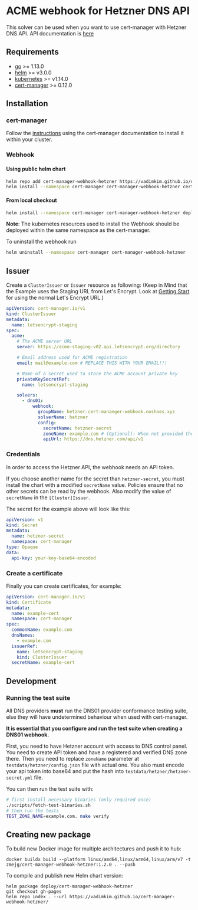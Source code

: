 # ACME webhook for Hetzner DNS API

This solver can be used when you want to use cert-manager with Hetzner DNS API. API documentation
is [here](https://dns.hetzner.com/api-docs)

## Requirements

- [go](https://golang.org/) >= 1.13.0
- [helm](https://helm.sh/) >= v3.0.0
- [kubernetes](https://kubernetes.io/) >= v1.14.0
- [cert-manager](https://cert-manager.io/) >= 0.12.0

## Installation

### cert-manager

Follow the [instructions](https://cert-manager.io/docs/installation/) using the cert-manager documentation to install it
within your cluster.

### Webhook

#### Using public helm chart

```bash
helm repo add cert-manager-webhook-hetzner https://vadimkim.github.io/cert-manager-webhook-hetzner
helm install --namespace cert-manager cert-manager-webhook-hetzner cert-manager-webhook-hetzner/cert-manager-webhook-hetzner
```

#### From local checkout

```bash
helm install --namespace cert-manager cert-manager-webhook-hetzner deploy/cert-manager-webhook-hetzner
```

**Note**: The kubernetes resources used to install the Webhook should be deployed within the same namespace as the
cert-manager.

To uninstall the webhook run

```bash
helm uninstall --namespace cert-manager cert-manager-webhook-hetzner
```

## Issuer

Create a `ClusterIssuer` or `Issuer` resource as following:
(Keep in Mind that the Example uses the Staging URL from Let's Encrypt. Look
at [Getting Start](https://letsencrypt.org/getting-started/) for using the normal Let's Encrypt URL.)

```yaml
apiVersion: cert-manager.io/v1
kind: ClusterIssuer
metadata:
  name: letsencrypt-staging
spec:
  acme:
    # The ACME server URL
    server: https://acme-staging-v02.api.letsencrypt.org/directory

    # Email address used for ACME registration
    email: mail@example.com # REPLACE THIS WITH YOUR EMAIL!!!

    # Name of a secret used to store the ACME account private key
    privateKeySecretRef:
      name: letsencrypt-staging

    solvers:
      - dns01:
          webhook: 
            groupName: hetzner.cert-mananger-webhook.noshoes.xyz
            solverName: hetzner
            config:
              secretName: hetzner-secret
              zoneName: example.com # (Optional): When not provided the Zone will searched in Hetzner API by recursion on full domain name
              apiUrl: https://dns.hetzner.com/api/v1
```

### Credentials

In order to access the Hetzner API, the webhook needs an API token.

If you choose another name for the secret than `hetzner-secret`, you must install the chart with a modified `secretName`
value. Policies ensure that no other secrets can be read by the webhook. Also modify the value of `secretName` in the
`[Cluster]Issuer`.

The secret for the example above will look like this:

```yaml
apiVersion: v1
kind: Secret
metadata:
  name: hetzner-secret
  namespace: cert-manager
type: Opaque
data:
  api-key: your-key-base64-encoded
```

### Create a certificate

Finally you can create certificates, for example:

```yaml
apiVersion: cert-manager.io/v1
kind: Certificate
metadata:
  name: example-cert
  namespace: cert-manager
spec:
  commonName: example.com
  dnsNames:
    - example.com
  issuerRef:
    name: letsencrypt-staging
    kind: ClusterIssuer
  secretName: example-cert
```

## Development

### Running the test suite

All DNS providers **must** run the DNS01 provider conformance testing suite,
else they will have undetermined behaviour when used with cert-manager.

**It is essential that you configure and run the test suite when creating a
DNS01 webhook.**

First, you need to have Hetzner account with access to DNS control panel. You need to create API token and have a
registered and verified DNS zone there.
Then you need to replace `zoneName` parameter at `testdata/hetzner/config.json` file with actual one.
You also must encode your api token into base64 and put the hash into `testdata/hetzner/hetzner-secret.yml` file.

You can then run the test suite with:

```bash
# first install necessary binaries (only required once)
./scripts/fetch-test-binaries.sh
# then run the tests
TEST_ZONE_NAME=example.com. make verify
```

## Creating new package

To build new Docker image for multiple architectures and push it to hub:

```shell
docker buildx build --platform linux/amd64,linux/arm64,linux/arm/v7 -t zmejg/cert-manager-webhook-hetzner:1.2.0 . --push
```

To compile and publish new Helm chart version:

```shell
helm package deploy/cert-manager-webhook-hetzner
git checkout gh-pages
helm repo index . --url https://vadimkim.github.io/cert-manager-webhook-hetzner/
```
